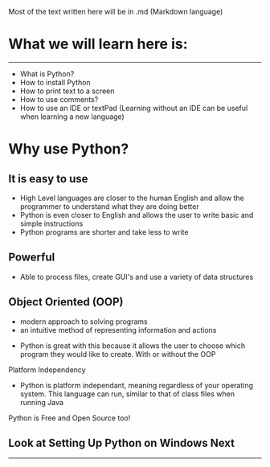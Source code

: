 Most of the text written here will be in .md (Markdown language)

# What we will learn here is:
---

* What is Python?
* How to install Python
* How to print text to a screen 
* How to use comments?
* How to use an IDE or textPad (Learning without an IDE can be useful when learning a new language)



# Why use Python?

It is easy to use
--
- High Level languages are closer to the human English and allow the programmer to understand what they are doing better
- Python is even closer to English and allows the user to write basic and simple instructions
- Python programs are shorter and take less to write

Powerful
--
- Able to process files, create GUI's and use a variety of data structures


Object Oriented (OOP)
--
- modern approach to solving programs
- an intuitive method of representing information and actions

* Python is great with this because it allows the user to choose which program they would like to create. With or without the OOP


Platform Independency
- Python is platform independant, meaning regardless of your operating system. This language can run, similar to that of class
files when running Java

Python is Free and Open Source too!

## __Look at Setting Up Python on Windows Next__
---